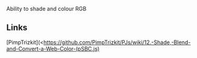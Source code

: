 Ability to shade and colour RGB

## Links

[PimpTrizkit](<https://github.com/PimpTrizkit/PJs/wiki/12.-Shade,-Blend-and-Convert-a-Web-Color-(pSBC.js)
